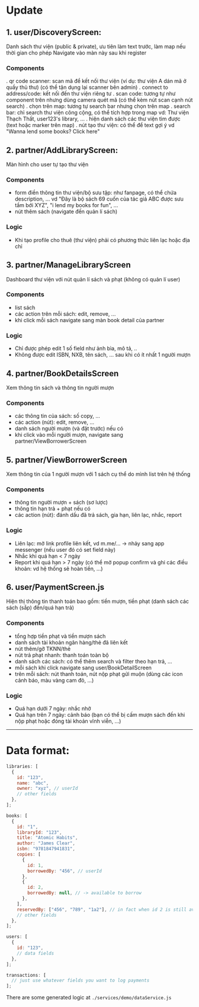 # Update

## 1. user/DiscoveryScreen:

Danh sách thư viện (public & private), ưu tiên làm text trước, làm map nếu thời gian cho phép
Navigate vào màn này sau khi register

### Components

. qr code scanner: scan mã để kết nối thư viện (ví dụ: thư viện A dán mã ở quầy thủ thư) (có thể tận dụng lại scanner bên admin)
. connect to address/code: kết nối đến thư viện riêng tư
. scan code: tương tự như component trên nhưng dùng camera quét mã (có thể kèm nút scan cạnh nút search)
. chọn trên map: tương tự search bar nhưng chọn trên map
. search bar: chỉ search thư viện công cộng, có thể tích hợp trong map
vd: Thư viện Thạch Thất, user123's library, ...
. hiện danh sách các thư viện tìm được (text hoặc marker trên map)
. nút tạo thư viện: có thể để text gợi ý vd "Wanna lend some books? Click here"

## 2. partner/AddLibraryScreen:

Màn hình cho user tự tạo thư viện

### Components

- form điền thông tin thư viện/bộ sưu tập: như fanpage, có thể chứa description, ... vd "Đây là bộ sách 69 cuốn của tác giả ABC được sưu tầm bới XYZ", "i lend my books for fun", ...
- nút thêm sách (navigate đến quản lí sách)

### Logic

- Khi tạo profile cho thuê (thư viện) phải có phương thức liên lạc hoặc địa chỉ

## 3. partner/ManageLibraryScreen

Dashboard thư viện với nút quản lí sách và phạt (không có quản lí user)

### Components

- list sách
- các action trên mỗi sách: edit, remove, ...
- khi click mỗi sách navigate sang màn book detail của partner

### Logic

- Chỉ được phép edit 1 số field như ảnh bìa, mô tả, ..
- Không được edit ISBN, NXB, tên sách, ... sau khi có ít nhất 1 người mượn

## 4. partner/BookDetailsScreen

Xem thông tin sách và thông tin người mượn

### Components

- các thông tin của sách: số copy, ...
- các action (nút): edit, remove, ...
- danh sách người mượn (và đặt trước) nếu có
- khi click vào mỗi người mượn, navigate sang partner/ViewBorrowerScreen

## 5. partner/ViewBorrowerScreen

Xem thông tin của 1 người mượn với 1 sách cụ thể do mình list trên hệ thống

### Components

- thông tin người mượn + sách (sơ lược)
- thông tin hạn trả + phạt nếu có
- các action (nút): đánh dấu đã trả sách, gia hạn, liên lạc, nhắc, report

### Logic

- Liên lạc: mở link profile liên kết, vd m.me/... -> nhảy sang app messenger (nếu user đó có set field này)
- Nhắc khi quá hạn < 7 ngày
- Report khi quá hạn > 7 ngày (có thể mở popup confirm và ghi các điều khoản: vd hệ thống sẽ hoàn tiền, ...)

## 6. user/PaymentScreen.js

Hiện thị thông tin thanh toán bao gồm: tiền mượn, tiền phạt (danh sách các sách (sắp) đến/quá hạn trả)

### Components

- tổng hợp tiền phạt và tiền mượn sách
- danh sách tài khoản ngân hàng/thẻ đã liên kết
- nút thêm/gỡ TKNN/thẻ
- nút trả phạt nhanh: thanh toán toàn bộ
- danh sách các sách: có thể thêm search và filter theo hạn trả, ...
- mỗi sách khi click navigate sang user/BookDetailScreen
- trên mỗi sách: nút thanh toán, nút nộp phạt gửi muộn (dùng các icon cảnh báo, màu vàng cam đỏ, ...)

### Logic

- Quá hạn dưới 7 ngày: nhắc nhở
- Quá hạn trên 7 ngày: cảnh báo (bạn có thể bị cấm mượn sách đến khi nộp phạt hoặc đóng tài khoản vĩnh viễn, ...)

---

# Data format:

```js
libraries: [
  {
    id: "123",
    name: "abc",
    owner: "xyz", // userId
    // other fields
  },
];

books: [
  {
    id: "1",
    libraryId: "123",
    title: "Atomic Habits",
    author: "James Clear",
    isbn: "9781847941831",
    copies: [
      {
        id: 1,
        borrowedBy: "456", // userId
      },
      {
        id: 2,
        borrowedBy: null, // -> available to borrow
      },
    ],
    reservedBy: ["456", "789", "1a2"], // in fact when id 2 is still available, one of them would be able to borrow
    // other fields
  },
];

users: [
  {
    id: "123",
    // data fields
  },
];

transactions: [
  // just use whatever fields you want to log payments
];
```

There are some generated logic at `./services/demo/dataService.js`

